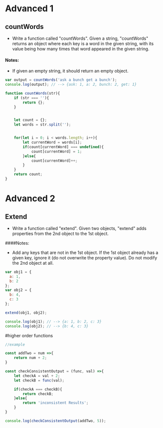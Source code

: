 # Advanced 1


## countWords

- Write a function called "countWords".
Given a string, "countWords" returns an object where each key is a word in the given string, with its value being how many times that word appeared in the given string.

#### Notes:

- If given an empty string, it should return an empty object.

```js
var output = countWords('ask a bunch get a bunch');
console.log(output); // --> {ask: 1, a: 2, bunch: 2, get: 1}
```

```js
function countWords(str){
    if (str === ''){
        return {};
    }


    let count = {};
    let words = str.split('');


    for(let i = 0; i < words.length; i++){
        let currentWord = words[i];
        if(count[currentWord] === undefined){
            count[currentWord] = 1;
        }else{
            count[currentWord]++;
        }
    }
    return count;
}
```

# Advanced 2
## Extend

- Write a function called "extend".
Given two objects, "extend" adds properties from the 2nd object to the 1st object.

####Notes:

- Add any keys that are not in the 1st object.
If the 1st object already has a given key, ignore it (do not overwrite the property value).
Do not modify the 2nd object at all.

```js
var obj1 = {
  a: 1,
  b: 2
};
var obj2 = {
  b: 4,
  c: 3
};

extend(obj1, obj2);

console.log(obj1); // --> {a: 1, b: 2, c: 3}
console.log(obj2); // --> {b: 4, c: 3}
```



#higher order functions


```js
//example 

const addTwo = num =>{
    return num + 2;
}

const checkConsistentOutput = (func, val) =>{
    let checkA = val + 2;
    let checkB = func(val);

    if(checkA === checkB){
        return checkB;
    }else{
        return 'inconsistent Results';
    }
}

console.log(checkConsistentOutput(addTwo, 5));

```